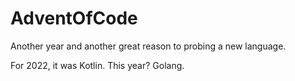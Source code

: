 # AdventOfCode
Another year and another great reason to probing a new language. 

For 2022, it was Kotlin. This year? Golang.